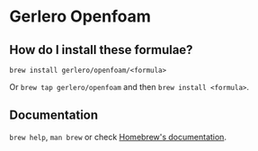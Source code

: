 # Gerlero Openfoam

## How do I install these formulae?

`brew install gerlero/openfoam/<formula>`

Or `brew tap gerlero/openfoam` and then `brew install <formula>`.

## Documentation

`brew help`, `man brew` or check [Homebrew's documentation](https://docs.brew.sh).
